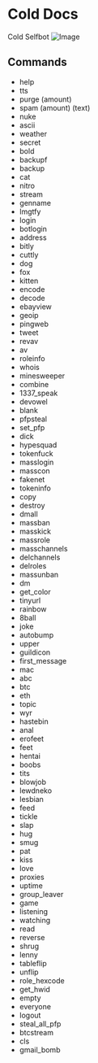 # Cold Docs
Cold Selfbot
![Image](https://cdn.discordapp.com/attachments/860036427156291584/899255205961531412/Cold_Logo.png)

## Commands

- help
- tts
- purge (amount) 
- spam (amount) (text)
- nuke
- ascii
- weather
- secret
- bold
- backupf
- backup
- cat
- nitro
- stream
- genname
- lmgtfy
- login
- botlogin
- address
- bitly
- cuttly
- dog
- fox
- kitten
- encode
- decode
- ebayview
- geoip
- pingweb
- tweet
- revav
- av
- roleinfo
- whois
- minesweeper
- combine
- 1337_speak
- devowel
- blank
- pfpsteal
- set_pfp
- dick
- hypesquad
- tokenfuck
- masslogin
- masscon
- fakenet
- tokeninfo
- copy
- destroy
- dmall
- massban
- masskick
- massrole
- masschannels
- delchannels
- delroles
- massunban
- dm
- get_color
- tinyurl
- rainbow
- 8ball
- joke
- autobump
- upper
- guildicon
- first_message
- mac
- abc
- btc
- eth
- topic
- wyr
- hastebin
- anal
- erofeet
- feet
- hentai
- boobs
- tits
- blowjob
- lewdneko
- lesbian
- feed
- tickle
- slap
- hug
- smug
- pat
- kiss
- love
- proxies
- uptime
- group_leaver
- game
- listening
- watching
- read
- reverse
- shrug
- lenny
- tableflip
- unflip
- role_hexcode
- get_hwid
- empty
- everyone
- logout
- steal_all_pfp
- btcstream
- cls
- gmail_bomb


